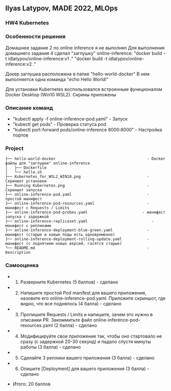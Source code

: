 ## Ilyas Latypov, MADE 2022, MLOps
### HW4 Kubernetes


### Особенности решения
Домашнее задание 2 по online inference я не выполнял
Для выполнения домашнего задания 4 сделал  "заглушку" online-inference:
"docker build -t idlatypov/online-inference:v1 ."
"docker build -t idlatypov/online-inference:v2 ."

Докер заглушка расположена в папке "hello-world-docker"
В нем выполняется одна команда "echo Hello World!" 

Для установки Kubernetes воспользовался встроенным функционалом Docker Desktop (Win10 WSL2). Скрины приложены


### Описание команд
  - "kubectl apply -f online-inference-pod.yaml"                  - Запуск 
  -  "kubectl get pods"          			                            - Проверка статуса pod
  - "kubectl port-forward pods/online-inference 8000:8000"        - Настройка портов


### Project
    ├── hello-world-docker                                        - Docker файлы для "заглушки" online-inference
    │   ├── Dockerfile
    │   └── hello.sh
    ├── Kubernetes_for_WSL2_WIN10.png                    	      - Скриншот установки
    ├── Running Kubernetes.png                                    - Скриншот запуска
    ├── online-inference-pod.yaml                           	  - простой манифест
    ├── online-inference-pod-resources.yaml                 	  - манифест с Requests / Limits
    ├── online-inference-pod-probes.yaml                  	    - манифест запуска с задержкой
    ├── online-inference-replicaset.yaml                         	- манифест с репликами
    ├── online-inference-deployment-blue-green.yaml               - манифест (старые и новые поды есть одновременно)
    ├── online-inference-deployment-rolling-update.yaml           - манифест (с поднятием новых версий, гасятся старые)
    └── README.md                                                 - Description


### Самооценка
+   1. Разверните Kubernetes (5 баллов) - сделано
+   2. Напишите простой Pod manifest для вашего приложения, назовите его online-inference-pod.yaml. Приложите скриншот, где видно, что все поднялось (4 балла) - сделано
+   3. Пропишите Requests / Limits и напишите, зачем это нужно в описании PR. Закоммитьте файл online-inference-pod-resources.yaml (2 балла) - сделано
+   4. Модифицируйте свое приложение так, чтобы оно стартовало не сразу (с задержкой 20-30 секунд) и падало спустя минуты работы (3 балла) - сделано
+   5. Сделайте 3 реплики вашего приложения (3 балла) - сделано
+   6. Опишите [Deployment] для вашего приложения (3 балла) - сделано


+ Итого: 20 баллов

